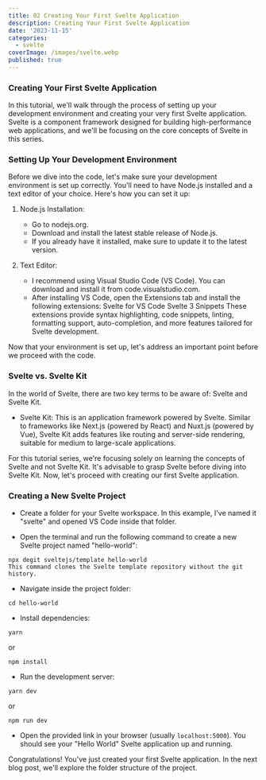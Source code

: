 ```yaml
---
title: 02 Creating Your First Svelte Application
description: Creating Your First Svelte Application
date: '2023-11-15'
categories:
  - svelte
coverImage: /images/svelte.webp
published: true
---
```


### Creating Your First Svelte Application

In this tutorial, we'll walk through the process of setting up your development environment and creating your very first Svelte application. Svelte is a component framework designed for building high-performance web applications, and we'll be focusing on the core concepts of Svelte in this series.

### Setting Up Your Development Environment

Before we dive into the code, let's make sure your development environment is set up correctly. You'll need to have Node.js installed and a text editor of your choice. Here's how you can set it up:

1. Node.js Installation:

   - Go to nodejs.org.
   - Download and install the latest stable release of Node.js.
   - If you already have it installed, make sure to update it to the latest version.

2. Text Editor:

   - I recommend using Visual Studio Code (VS Code). You can download and install it from code.visualstudio.com.
   - After installing VS Code, open the Extensions tab and install the following extensions:
     Svelte for VS Code
     Svelte 3 Snippets
     These extensions provide syntax highlighting, code snippets, linting, formatting support, auto-completion, and more features tailored for Svelte development.

Now that your environment is set up, let's address an important point before we proceed with the code.

### Svelte vs. Svelte Kit

In the world of Svelte, there are two key terms to be aware of: Svelte and Svelte Kit.

- Svelte Kit: This is an application framework powered by Svelte. Similar to frameworks like Next.js (powered by React) and Nuxt.js (powered by Vue), Svelte Kit adds features like routing and server-side rendering, suitable for medium to large-scale applications.

For this tutorial series, we're focusing solely on learning the concepts of Svelte and not Svelte Kit. It's advisable to grasp Svelte before diving into Svelte Kit. Now, let's proceed with creating our first Svelte application.

### Creating a New Svelte Project

- Create a folder for your Svelte workspace. In this example, I've named it "svelte" and opened VS Code inside that folder.

- Open the terminal and run the following command to create a new Svelte project named "hello-world":

```
npx degit sveltejs/template hello-world
This command clones the Svelte template repository without the git history.
```

- Navigate inside the project folder:

```
cd hello-world
```

- Install dependencies:

```
yarn
```

or

```
npm install
```

- Run the development server:

```
yarn dev
```

or

```
npm run dev
```

- Open the provided link in your browser (usually `localhost:5000`). You should see your "Hello World" Svelte application up and running.

Congratulations! You've just created your first Svelte application. In the next blog post, we'll explore the folder structure of the project.
